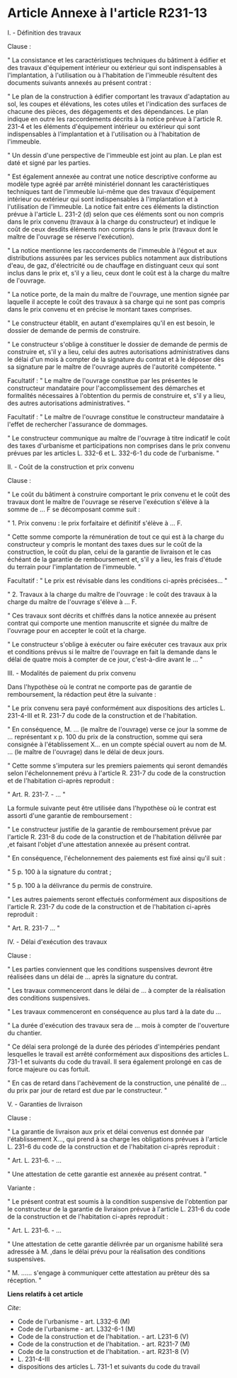 # Article Annexe à l'article R231-13

I. - Définition des travaux

Clause :

" La consistance et les caractéristiques techniques du bâtiment à édifier et des travaux d'équipement intérieur ou extérieur
qui sont indispensables à l'implantation, à l'utilisation ou à l'habitation de l'immeuble résultent des documents suivants
annexés au présent contrat :

" Le plan de la construction à édifier comportant les travaux d'adaptation au sol, les coupes et élévations, les cotes utiles
et l'indication des surfaces de chacune des pièces, des dégagements et des dépendances. Le plan indique en outre les
raccordements décrits à la notice prévue à l'article R. 231-4 et les éléments d'équipement intérieur ou extérieur qui sont
indispensables à l'implantation et à l'utilisation ou à l'habitation de l'immeuble.

" Un dessin d'une perspective de l'immeuble est joint au plan. Le plan est daté et signé par les parties.

" Est également annexée au contrat une notice descriptive conforme au modèle type agréé par arrêté ministériel donnant les
caractéristiques techniques tant de l'immeuble lui-même que des travaux d'équipement intérieur ou extérieur qui sont
indispensables à l'implantation et à l'utilisation de l'immeuble. La notice fait entre ces éléments la distinction prévue à
l'article L. 231-2 (d) selon que ces éléments sont ou non compris dans le prix convenu (travaux à la charge du constructeur)
et indique le coût de ceux desdits éléments non compris dans le prix (travaux dont le maître de l'ouvrage se réserve
l'exécution).

" La notice mentionne les raccordements de l'immeuble à l'égout et aux distributions assurées par les services publics
notamment aux distributions d'eau, de gaz, d'électricité ou de chauffage en distinguant ceux qui sont inclus dans le prix et,
s'il y a lieu, ceux dont le coût est à la charge du maître de l'ouvrage.

" La notice porte, de la main du maître de l'ouvrage, une mention signée par laquelle il accepte le coût des travaux à sa
charge qui ne sont pas compris dans le prix convenu et en précise le montant taxes comprises.

" Le constructeur établit, en autant d'exemplaires qu'il en est besoin, le dossier de demande de permis de construire.

" Le constructeur s'oblige à constituer le dossier de demande de permis de construire et, s'il y a lieu, celui des autres
autorisations administratives dans le délai d'un mois à compter de la signature du contrat et à le déposer dès sa signature
par le maître de l'ouvrage auprès de l'autorité compétente. "

Facultatif : " Le maître de l'ouvrage constitue par les présentes le constructeur mandataire pour l'accomplissement des
démarches et formalités nécessaires à l'obtention du permis de construire et, s'il y a lieu, des autres autorisations
administratives. "

Facultatif : " Le maître de l'ouvrage constitue le constructeur mandataire à l'effet de rechercher l'assurance de dommages.

" Le constructeur communique au maître de l'ouvrage à titre indicatif le coût des taxes d'urbanisme et participations non
comprises dans le prix convenu prévues par les articles L. 332-6 et L. 332-6-1 du code de l'urbanisme. "

II. - Coût de la construction et prix convenu

Clause :

" Le coût du bâtiment à construire comportant le prix convenu et le coût des travaux dont le maître de l'ouvrage se réserve
l'exécution s'élève à la somme de ... F se décomposant comme suit :

" 1. Prix convenu : le prix forfaitaire et définitif s'élève à ... F.

" Cette somme comporte la rémunération de tout ce qui est à la charge du constructeur y compris le montant des taxes dues sur
le coût de la construction, le coût du plan, celui de la garantie de livraison et le cas échéant de la garantie de
remboursement et, s'il y a lieu, les frais d'étude du terrain pour l'implantation de l'immeuble. "

Facultatif : " Le prix est révisable dans les conditions ci-après précisées... "

" 2. Travaux à la charge du maître de l'ouvrage : le coût des travaux à la charge du maître de l'ouvrage s'élève à ... F.

" Ces travaux sont décrits et chiffrés dans la notice annexée au présent contrat qui comporte une mention manuscrite et
signée du maître de l'ouvrage pour en accepter le coût et la charge.

" Le constructeur s'oblige à exécuter ou faire exécuter ces travaux aux prix et conditions prévus si le maître de l'ouvrage
en fait la demande dans le délai de quatre mois à compter de ce jour, c'est-à-dire avant le ... "

III. - Modalités de paiement du prix convenu

Dans l'hypothèse où le contrat ne comporte pas de garantie de remboursement, la rédaction peut être la suivante :

" Le prix convenu sera payé conformément aux dispositions des articles L. 231-4-III et R. 231-7 du code de la construction et
de l'habitation.

" En conséquence, M. ... (le maître de l'ouvrage) verse ce jour la somme de ... représentant x p. 100 du prix de la
construction, somme qui sera consignée à l'établissement X... en un compte spécial ouvert au nom de M. ... (le maître de
l'ouvrage) dans le délai de deux jours.

" Cette somme s'imputera sur les premiers paiements qui seront demandés selon l'échelonnement prévu à l'article R. 231-7 du
code de la construction et de l'habitation ci-après reproduit :

" Art. R. 231-7. - ... "

La formule suivante peut être utilisée dans l'hypothèse où le contrat est assorti d'une garantie de remboursement :

" Le constructeur justifie de la garantie de remboursement prévue par l'article R. 231-8 du code de la construction et de
l'habitation délivrée par ,et faisant l'objet d'une attestation annexée au présent contrat.

" En conséquence, l'échelonnement des paiements est fixé ainsi qu'il suit :

" 5 p. 100 à la signature du contrat ;

" 5 p. 100 à la délivrance du permis de construire.

" Les autres paiements seront effectués conformément aux dispositions de l'article R. 231-7 du code de la construction et de
l'habitation ci-après reproduit :

" Art. R. 231-7 ... "

IV. - Délai d'exécution des travaux

Clause :

" Les parties conviennent que les conditions suspensives devront être réalisées dans un délai de ... après la signature du
contrat.

" Les travaux commenceront dans le délai de ... à compter de la réalisation des conditions suspensives.

" Les travaux commenceront en conséquence au plus tard à la date du ...

" La durée d'exécution des travaux sera de ... mois à compter de l'ouverture du chantier.

" Ce délai sera prolongé de la durée des périodes d'intempéries pendant lesquelles le travail est arrêté conformément aux
dispositions des articles L. 731-1 et suivants du code du travail. Il sera également prolongé en cas de force majeure ou cas
fortuit.

" En cas de retard dans l'achèvement de la construction, une pénalité de ... du prix par jour de retard est due par le
constructeur. "

V. - Garanties de livraison

Clause :

" La garantie de livraison aux prix et délai convenus est donnée par l'établissement X..., qui prend à sa charge les
obligations prévues à l'article L. 231-6 du code de la construction et de l'habitation ci-après reproduit :

" Art. L. 231-6. - ...

" Une attestation de cette garantie est annexée au présent contrat. "

Variante :

" Le présent contrat est soumis à la condition suspensive de l'obtention par le constructeur de la garantie de livraison
prévue à l'article L. 231-6 du code de la construction et de l'habitation ci-après reproduit :

" Art. L. 231-6. - ...

" Une attestation de cette garantie délivrée par un organisme habilité sera adressée à M. ,dans le délai prévu pour la
réalisation des conditions suspensives.

" M. ...... s'engage à communiquer cette attestation au prêteur dès sa réception. "

**Liens relatifs à cet article**

_Cite_:

  - Code de l'urbanisme - art. L332-6 (M)
  - Code de l'urbanisme - art. L332-6-1 (M)
  - Code de la construction et de l'habitation. - art. L231-6 (V)
  - Code de la construction et de l'habitation. - art. R231-7 (M)
  - Code de la construction et de l'habitation. - art. R231-8 (V)
  - L. 231-4-III
  - dispositions des articles L. 731-1 et suivants du code du travail
